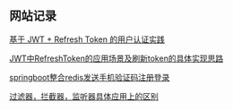 ## 网站记录
[基于 JWT + Refresh Token 的用户认证实践](https://zhuanlan.zhihu.com/p/52300092)

[JWT中RefreshToken的应用场景及刷新token的具体实现思路](https://blog.csdn.net/isFuong/article/details/114946766)

[springboot整合redis发送手机验证码注册登录](https://cloud.tencent.com/developer/article/1640052)

[过滤器，拦截器，监听器具体应用上的区别](https://www.zhihu.com/question/35225845)

